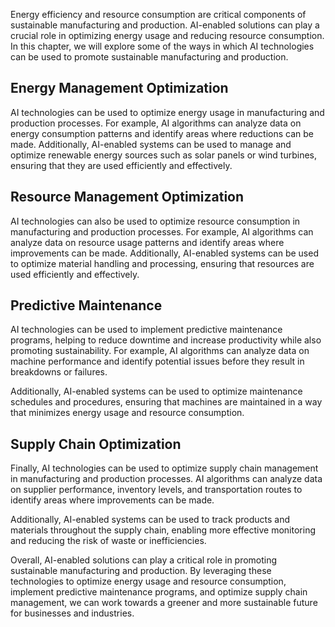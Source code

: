 

Energy efficiency and resource consumption are critical components of sustainable manufacturing and production. AI-enabled solutions can play a crucial role in optimizing energy usage and reducing resource consumption. In this chapter, we will explore some of the ways in which AI technologies can be used to promote sustainable manufacturing and production.

Energy Management Optimization
------------------------------

AI technologies can be used to optimize energy usage in manufacturing and production processes. For example, AI algorithms can analyze data on energy consumption patterns and identify areas where reductions can be made. Additionally, AI-enabled systems can be used to manage and optimize renewable energy sources such as solar panels or wind turbines, ensuring that they are used efficiently and effectively.

Resource Management Optimization
--------------------------------

AI technologies can also be used to optimize resource consumption in manufacturing and production processes. For example, AI algorithms can analyze data on resource usage patterns and identify areas where improvements can be made. Additionally, AI-enabled systems can be used to optimize material handling and processing, ensuring that resources are used efficiently and effectively.

Predictive Maintenance
----------------------

AI technologies can be used to implement predictive maintenance programs, helping to reduce downtime and increase productivity while also promoting sustainability. For example, AI algorithms can analyze data on machine performance and identify potential issues before they result in breakdowns or failures.

Additionally, AI-enabled systems can be used to optimize maintenance schedules and procedures, ensuring that machines are maintained in a way that minimizes energy usage and resource consumption.

Supply Chain Optimization
-------------------------

Finally, AI technologies can be used to optimize supply chain management in manufacturing and production processes. AI algorithms can analyze data on supplier performance, inventory levels, and transportation routes to identify areas where improvements can be made.

Additionally, AI-enabled systems can be used to track products and materials throughout the supply chain, enabling more effective monitoring and reducing the risk of waste or inefficiencies.

Overall, AI-enabled solutions can play a critical role in promoting sustainable manufacturing and production. By leveraging these technologies to optimize energy usage and resource consumption, implement predictive maintenance programs, and optimize supply chain management, we can work towards a greener and more sustainable future for businesses and industries.
